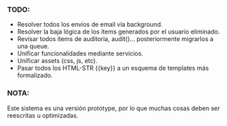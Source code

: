 ### TODO:

* Resolver todos los envíos de email vía background.
* Resolver la baja lógica de los ítems generados por el usuario eliminado.
* Revisar todos ítems de auditoria, audit()... posteriormente migrarlos a una queue.
* Unificar funcionalidades mediante servicios.
* Unificar assets (css, js, etc).
* Pasar todos los HTML-STR {{key}} a un esquema de templates más formalizado.

### NOTA:

Este sistema es una versión prototype, por lo que muchas cosas deben ser reescritas u optimizadas.